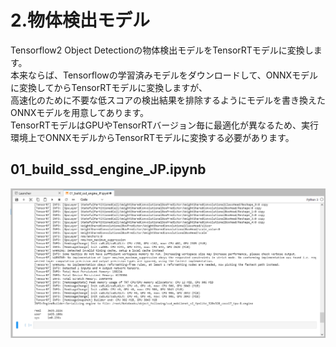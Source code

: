 # 2.物体検出モデル
Tensorflow2 Object Detectionの物体検出モデルをTensorRTモデルに変換します。  
本来ならば、Tensorflowの学習済みモデルをダウンロードして、ONNXモデルに変換してからTensorRTモデルに変換しますが、  
高速化のために不要な低スコアの検出結果を排除するようにモデルを書き換えたONNXモデルを用意してあります。  
TensorRTモデルはGPUやTensorRTバージョン毎に最適化が異なるため、実行環境上でONNXモデルからTensorRTモデルに変換する必要があります。  

## 01_build_ssd_engine_JP.ipynb

![](../img/build_ssd_engine001.png)

